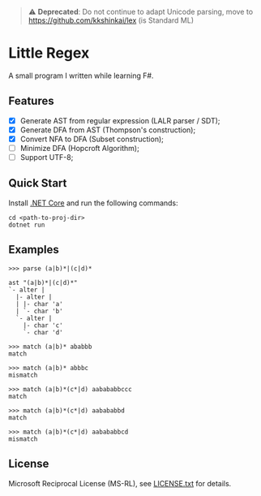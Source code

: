 > ⚠️ **Deprecated**: Do not continue to adapt Unicode parsing, move to https://github.com/kkshinkai/lex (is Standard ML)
    
Little Regex
============

A small program I written while learning F#.

Features
--------

-   [x] Generate AST from regular expression (LALR parser / SDT);
-   [x] Generate DFA from AST (Thompson's construction);
-   [x] Convert NFA to DFA (Subset construction);
-   [ ] Minimize DFA (Hopcroft Algorithm);
-   [ ] Support UTF-8;

Quick Start
-----------

Install [.NET Core] and run the following commands:

    cd <path-to-proj-dir>
    dotnet run

[.NET Core]: https://dotnet.microsoft.com/download

Examples
--------

    >>> parse (a|b)*|(c|d)*

    ast "(a|b)*|(c|d)*"
    `- alter |
      |- alter |
      | |- char 'a'
      | `- char 'b'
      `- alter |
        |- char 'c'
        `- char 'd'

    >>> match (a|b)* ababbb
    match

    >>> match (a|b)* abbbc
    mismatch

    >>> match (a|b)*(c*|d) aabababbccc 
    match

    >>> match (a|b)*(c*|d) aabababbd 
    match

    >>> match (a|b)*(c*|d) aabababbcd
    mismatch

License
-------

Microsoft Reciprocal License (MS-RL), see [LICENSE.txt] for details.

[LICENSE.txt]: ./LICENSE.txt
